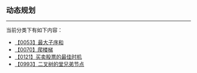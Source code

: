 <div style="font-size: 20px; margin-bottom: 15px; font-weight: bold;">动态规划</div>
<hr style="height: 1px; margin: 1em 0px;" />

当前分类下有如下内容：

* [【0053】最大子序和](/tools/tpl/maximum-subarray.md)
* [【0070】爬楼梯](/tools/tpl/climbing-stairs.md)
* [【0121】买卖股票的最佳时机](/tools/tpl/best-time-to-buy-and-sell-stock.md)
* [【0993】二叉树的堂兄弟节点](/tools/tpl/cousins-in-binary-tree.md)
